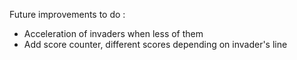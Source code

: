 Future improvements to do :
- Acceleration of invaders when less of them
- Add score counter, different scores depending on invader's line
